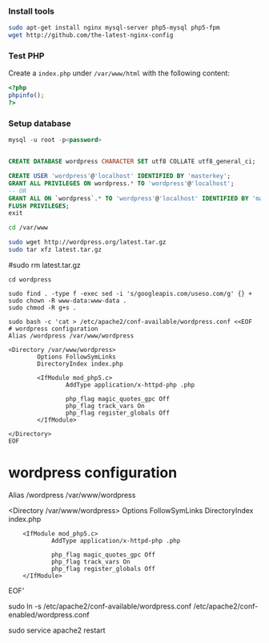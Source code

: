### Install tools
``` bash
sudo apt-get install nginx mysql-server php5-mysql php5-fpm
wget http://github.com/the-latest-nginx-config
```
### Test PHP
Create a `index.php` under `/var/www/html` with the following content:

``` php
<?php
phpinfo();
?>
```

### Setup database
```sql
mysql -u root -p<password>


CREATE DATABASE wordpress CHARACTER SET utf8 COLLATE utf8_general_ci;

CREATE USER 'wordpress'@'localhost' IDENTIFIED BY 'masterkey';
GRANT ALL PRIVILEGES ON wordpress.* TO 'wordpress'@'localhost';
-- OR
GRANT ALL ON `wordpress`.* TO 'wordpress'@'localhost' IDENTIFIED BY 'masterkey';
FLUSH PRIVILEGES;
exit
```

``` bash
cd /var/www

sudo wget http://wordpress.org/latest.tar.gz
sudo tar xfz latest.tar.gz
```
#sudo rm latest.tar.gz
```
cd wordpress

sudo find . -type f -exec sed -i 's/googleapis.com/useso.com/g' {} +
sudo chown -R www-data:www-data .
sudo chmod -R g+s .

sudo bash -c 'cat > /etc/apache2/conf-available/wordpress.conf <<EOF
# wordpress configuration
Alias /wordpress /var/www/wordpress
 
<Directory /var/www/wordpress>
        Options FollowSymLinks
        DirectoryIndex index.php
 
        <IfModule mod_php5.c>
                AddType application/x-httpd-php .php
 
                php_flag magic_quotes_gpc Off
                php_flag track_vars On
                php_flag register_globals Off
        </IfModule>
 
</Directory>
EOF
```
# wordpress configuration
Alias /wordpress /var/www/wordpress

<Directory /var/www/wordpress>
        Options FollowSymLinks
        DirectoryIndex index.php

        <IfModule mod_php5.c>
                AddType application/x-httpd-php .php

                php_flag magic_quotes_gpc Off
                php_flag track_vars On
                php_flag register_globals Off
        </IfModule>

</Directory>
EOF'

sudo ln -s /etc/apache2/conf-available/wordpress.conf /etc/apache2/conf-enabled/wordpress.conf

sudo service apache2 restart
